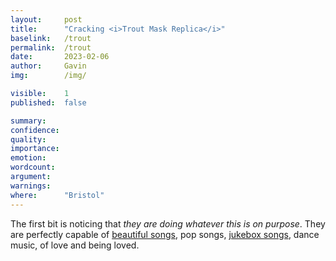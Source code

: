 ```yaml
---
layout:     post
title:      "Cracking <i>Trout Mask Replica</i>"
baselink:   /trout
permalink:  /trout
date:       2023-02-06
author:     Gavin   
img:        /img/

visible:    1
published:  false

summary:    
confidence: 
quality:    
importance: 
emotion:    
wordcount:  
argument:   
warnings:   
where:      "Bristol"
---
```



The first bit is noticing that _they are doing whatever this is on purpose_. They are perfectly capable of [beautiful songs](https://open.spotify.com/track/0FQcRQEGbJjNny5G0A2hle?si=5196a9bcd8654708), pop songs, [jukebox songs](https://open.spotify.com/track/7tWQKJnPrHVxB6MnoBivgb?si=52dbff85dfba4695), dance music, of love and being loved.


